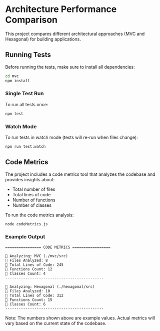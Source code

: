 # Architecture Performance Comparison

This project compares different architectural approaches (MVC and Hexagonal) for building applications.

## Running Tests

Before running the tests, make sure to install all dependencies:

```bash
cd mvc
npm install
```

### Single Test Run

To run all tests once:

```bash
npm test
```

### Watch Mode

To run tests in watch mode (tests will re-run when files change):

```bash
npm run test:watch
```

## Code Metrics

The project includes a code metrics tool that analyzes the codebase and provides insights about:

- Total number of files
- Total lines of code
- Number of functions
- Number of classes

To run the code metrics analysis:

```bash
node codeMetrics.js
```

### Example Output

```
================ CODE METRICS =================

📂 Analyzing: MVC (./mvc/src)
📁 Files Analyzed: 8
📄 Total Lines of Code: 245
🔹 Functions Count: 12
🔸 Classes Count: 4
--------------------------------------------

📂 Analyzing: Hexagonal (./hexagonal/src)
📁 Files Analyzed: 10
📄 Total Lines of Code: 312
🔹 Functions Count: 15
🔸 Classes Count: 6
--------------------------------------------
```

Note: The numbers shown above are example values. Actual metrics will vary based on the current state of the codebase.
